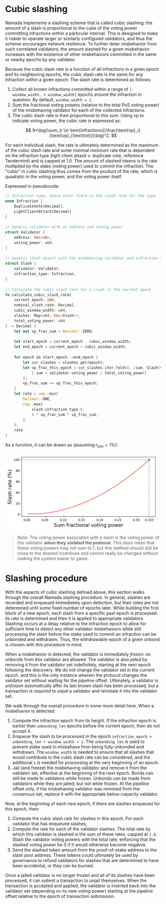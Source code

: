 # Cubic slashing

Namada implements a slashing scheme that is called cubic slashing: the amount of a slash is proportional to the cube of the voting power committing infractions within a particular interval. This is designed to make it riskier to operate larger or similarly configured validators, and thus the scheme encourages network resilience. To further deter misbehavior from such correlated validators, the amount slashed for a given misbehavior increases with the existence of other misbehaviors committed in the same or nearby epochs by any validator.

Because the cubic slash rate is a function of all infractions in a given epoch and its neighboring epochs, the cubic slash rate is the same for any infraction within a given epoch. The slash rate is determined as follows: 
1. Collect all known infractions committed within a range of `[- window_width, + window_width]` epochs around the infraction in question. By default, `window_width = 1`.
2. Sum the fractional voting powers (relative to the total PoS voting power) of the misbehaving validator for each of the collected infractions. <!-- The total voting powers include all validators in one of the validator sets and all jailed validators (more on this later). -->
3. The cubic slash rate is then proportional to this sum. Using $\text{vp}$ to indicate voting power, the cubic rate is expressed as:

$$  9*\big(\sum_{i \in \text{infractions}}\frac{\text{vp}_i}{\text{vp}_{\text{tot}}}\big)^2. $$

For each individual slash, the rate is ultimately determined as the maximum of the cubic slash rate and some nominal minimum rate that is dependent on the infraction type (light client attack v. duplicate vote, reference Tendermint) and is capped at 1.0. The amount of slashed tokens is the rate multiplied by the stake (voting power) used to commit the infraction. The "cubic" in cubic slashing thus comes from the product of the rate, which is quadratic in the voting power, and the voting power itself.

Expressed in pseudocode:
<!-- I want to make these two code blocks toggleable as in  https://rdmd.readme.io/docs/code-blocks#tabbed-code-blocks but can't seem to get it to work-->
<!-- ```haskell =
calculateSlashRate :: [Slash] -> Float

calculateSlashRate slashes = 
    let votingPowerFraction = sum [ votingPowerFraction (validator slash) | slash <- slashes]
	in max 0.01 (min 1 (votingPowerFraction**2)*9)
  -- minimum slash rate is 1%
  -- then exponential between 0 & 1/3 voting power
  -- we can make this a more complex function later
``` -->

<!-- ```python
class PoS:
    def __init__(self, genesis_validators : list):
        self.update_validators(genesis_validators)
    
    def update_validators(self, new_validators):
        self.validators = new_validators
        self.total_voting_power = sum(validator.voting_power for validator in self.validators)
    
    def slash(self, slashed_validators : list):
        for slashed_validator in slashed_validators: 
            voting_power_fraction = slashed_validator.voting_power / self.total_voting_power
            slash_rate = calc_slash_rate(voting_power_fraction)
            slashed_validator.voting_power *= (1 - slash_rate)

    def get_voting_power(self):
        for i in range(min(10, len(self.validators))):
            print(self.validators[i])
    
    @staticmethod
    def calc_slash_rate(voting_power_fraction):
        slash_rate = max(0.01, (voting_power_fraction ** 2) * 9)
        return slash_rate
``` -->
```rust
// Infraction type, where inner field is the slash rate for the type
enum Infraction {
    DuplicateVote(Decimal),
    LightClientAttack(Decimal)
}

// Generic validator with an address and voting power
struct Validator {
    address: Vec<u8>,
    voting_power: u64,
}

// Generic slash object with the misbehaving validator and infraction type
struct Slash {
    validator: Validator,
    infraction_type: Infraction,
}

// Calculate the cubic slash rate for a slash in the current epoch
fn calculate_cubic_slash_rate(
    current_epoch: u64,
    nominal_slash_rate: Decimal,
    cubic_window_width: u64,
    slashes: Map<u64, Vec<Slash>>,
    total_voting_power: u64
) -> Decimal {
    let mut vp_frac_sum = Decimal::ZERO;

    let start_epoch = current_epoch - cubic_window_width;
    let end_epoch = current_epoch + cubic_window_width;

    for epoch in start_epoch..=end_epoch {
        let cur_slashes = slashes.get(epoch);
        let vp_frac_this_epoch = cur_slashes.iter.fold(0, |sum, Slash{validator, _}|
            { sum + validator.voting_power / total_voting_power}
        );
        vp_frac_sum += vp_frac_this_epoch;
    }
    let rate = cmp::min(
        Decimal::ONE,
        cmp::max(
            slash.infraction_type.0,
            9 * vp_frac_sum * vp_frac_sum,
        ),
    );
    rate
}
```

As a function, it can be drawn as (assuming $r_{\text{min}} = 1\%$):

[<img src="../images/cubic_slash.png" width="500"/>](../images/cubic_slash.png)

> Note: The voting power associated with a slash is the voting power of the validator **when they violated the protocol**. This does mean that these voting powers may not sum to 1, but this method should still be close to the desired incentives and cannot really be changed without making the system easier to game.


# Slashing procedure

With the aspects of cubic slashing defined above, this section walks through the overall Namada slashing procedure. In general, slashes are recorded and enqueued immediately upon detection, but their rates are not determined until some fixed number of epochs later. While building the first block of a new epoch, each slash from a specific past epoch is processed: its rate is determined and then it is applied to appropriate validators. Slashing occurs at a delay relative to the infraction epoch to allow for sufficient time to detect any other validator misbehaviors while still processing the slash before the stake used to commit an infraction can be unbonded and withdrawn. Thus, the withdrawable epoch of a given unbond is chosen with this procedure in mind.

When a misbehavior is detected, the validator is immediately *frozen*: no unbonds from this validator are allowed. The validator is also *jailed* by removing it from the validator set indefinitely, starting at the next epoch following the discovery. We do not change the validator set in the current epoch, and this is the only instance wherein the protocol changes the validator set without waiting for the pipeline offset. Ultimately, a validator is *unfrozen* automatically after its last known slash has been processed, but a transaction is required to *unjail* a validator and reinstate it into the validator set. 

We walk through the overall procedure in some more detail here. When a misbehavior is detected:
1. Compute the infraction epoch from its height. If the infraction epoch is earlier than `unbonding_len` epochs before the current epoch, then do not accept it.
2. Enqueue the slash to be processed in the epoch `infraction_epoch + unbonding_len + window_width + 1`. The `unbonding_len` is used to prevent stake used to misbehave from being fully unbonded and withdrawn. The `window_width` is needed to ensure that all slashes that would contribute to the cubic slash rate can be considered, and the additional `1` is needed for processing at the very beginning of an epoch.
3. Jail (and freeze) the misbehaving validator and remove it from the validator set, effective at the beginning of the next epoch. Bonds can still be made to validators while frozen. Unbonds can be made from validators while they are jailed, but not while frozen. At the pipeline offset only, if the misbehaving validator was removed from the consensus set, replace it with the appropriate below-capacity validator.

Now, at the beginning of each new epoch, if there are slashes enqueued for this epoch, then:
1. Compute the cubic slash rate for slashes in this epoch.
For each validator that has enqueued slashes,
2. Compute the rate for each of the validator slashes. The total rate by which this validator is slashed is the sum of these rates, capped at `1.0`. Slash the validator voting powers with the total rate, enforcing that the slashed voting power be 0 if it would otherwise become negative.
3. Send the slashed token amount from the proof-of-stake address to the slash pool address. These tokens could ultimately be used by governance to refund validators for slashes that are determined to have been accidental, or they can be burned.

Once a jailed validator is no longer frozen and all of its slashes have been processed, it can submit a transaction to unjail themselves. When the transaction is accepted and applied, the validator is inserted back into the validator set (depending on its new voting power) starting at the pipeline offset relative to the epoch of transaction submission.

